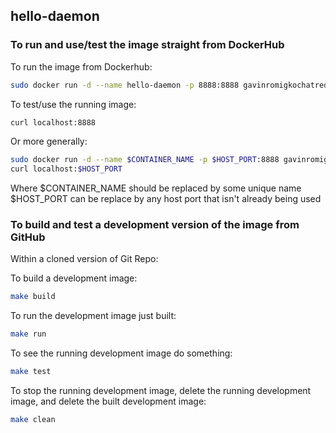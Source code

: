 
## hello-daemon

### To run and use/test the image straight from DockerHub

To run the image from Dockerhub:

```bash
sudo docker run -d --name hello-daemon -p 8888:8888 gavinromigkochatredhatdotcom/hello-daemon
```

To test/use the running image:

```bash
curl localhost:8888
```

Or more generally: 

```bash
sudo docker run -d --name $CONTAINER_NAME -p $HOST_PORT:8888 gavinromigkochatredhatdotcom/hello-daemon
curl localhost:$HOST_PORT
```
Where
$CONTAINER_NAME should be replaced by some unique name
$HOST_PORT can be replace by any host port that isn't already being used


### To build and test a development version of the image from GitHub

Within a cloned version of Git Repo:

To build a development image:

```bash
make build 
```

To run the development image just built:

```bash
make run
```

To see the running development image do something:

```bash
make test
```

To stop the running development image, delete the running development image, and delete the built development image:

```bash
make clean
```



